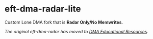 # eft-dma-radar-lite

Custom Lone DMA fork that is **Radar Only/No Memwrites**.

*The original eft-dma-radar has moved to [DMA Educational Resources](https://github.com/dma-educational-resources).*
